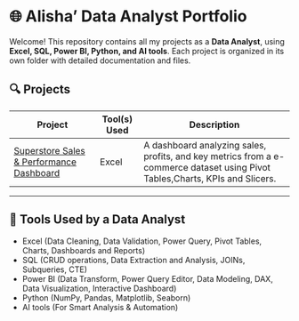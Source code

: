 # 🌐 Alisha’ Data Analyst Portfolio

Welcome! This repository contains all my projects as a **Data Analyst**, using **Excel, SQL, Power BI, Python, and AI tools**. Each project is organized in its own folder with detailed documentation and files.

## 🔍 Projects

| Project | Tool(s) Used | Description |
|--------|---------------|-------------|
| [Superstore Sales & Performance Dashboard](Superstore_Sales%20&%20Performance_Dashboard-Excel) | Excel | A dashboard analyzing sales, profits, and key metrics from a e-commerce dataset using Pivot Tables,Charts, KPIs and Slicers. |

---

## 🧰 Tools Used by a Data Analyst

- Excel (Data Cleaning, Data Validation, Power Query, Pivot Tables, Charts, Dashboards and Reports)
- SQL (CRUD operations, Data Extraction and Analysis, JOINs, Subqueries, CTE)
- Power BI (Data Transform, Power Query Editor, Data Modeling, DAX, Data Visualization, Interactive Dashboard)
- Python (NumPy, Pandas, Matplotlib, Seaborn)
- AI tools (For Smart Analysis & Automation)
